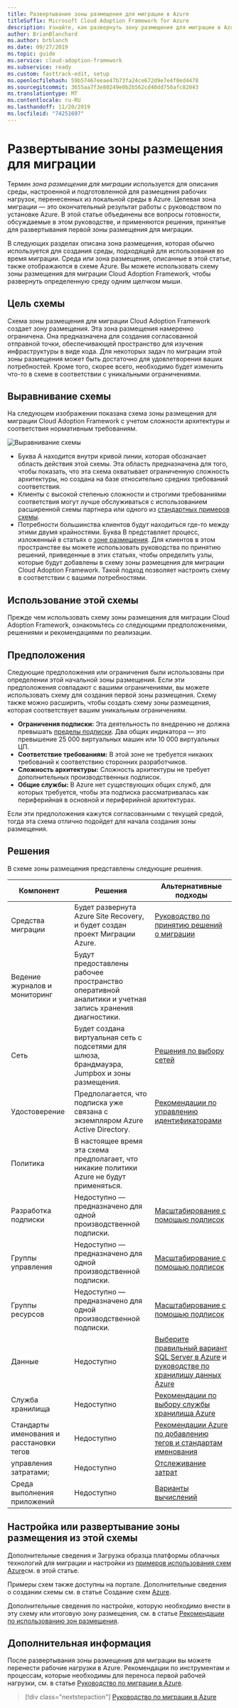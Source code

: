 ```yaml
---
title: Развертывание зоны размещения для миграции в Azure
titleSuffix: Microsoft Cloud Adoption Framework for Azure
description: Узнайте, как развернуть зону размещения для миграции в Azure.
author: BrianBlanchard
ms.author: brblanch
ms.date: 09/27/2019
ms.topic: guide
ms.service: cloud-adoption-framework
ms.subservice: ready
ms.custom: fasttrack-edit, setup
ms.openlocfilehash: 59b57467eeae47b73fa24ce672d9e7e4f0ed4478
ms.sourcegitcommit: 3655aa7f3e80249e0b2b562cd40dd750afc82043
ms.translationtype: MT
ms.contentlocale: ru-RU
ms.lasthandoff: 11/20/2019
ms.locfileid: "74251697"
---
```

# <a name="deploy-a-migration-landing-zone"></a>Развертывание зоны размещения для миграции

Термин *зона размещения для миграции* используется для описания среды, настроенной и подготовленной для размещения рабочих нагрузок, перенесенных из локальной среды в Azure. Целевая зона миграции — это окончательный результат работы с руководством по установке Azure. В этой статье объединены все вопросы готовности, обсуждаемые в этом руководстве, и применяются решения, принятые для развертывания первой зоны размещения для миграции.

В следующих разделах описана зона размещения, которая обычно используется для создания среды, подходящей для использования во время миграции. Среда или зона размещения, описанные в этой статье, также отображаются в схеме Azure. Вы можете использовать схему зоны размещения для миграции Cloud Adoption Framework, чтобы развернуть определенную среду одним щелчком мыши.

## <a name="purpose-of-the-blueprint"></a>Цель схемы

Схема зоны размещения для миграции Cloud Adoption Framework создает зону размещения. Эта зона размещения намеренно ограничена. Она предназначена для создания согласованной отправной точки, обеспечивающей пространство для изучения инфраструктуры в виде кода. Для некоторых задач по миграции этой зоны размещения может быть достаточно для удовлетворения ваших потребностей. Кроме того, скорее всего, необходимо будет изменить что-то в схеме в соответствии с уникальными ограничениями.

## <a name="blueprint-alignment"></a>Выравнивание схемы

На следующем изображении показана схема зоны размещения для миграции Cloud Adoption Framework с учетом сложности архитектуры и соответствия нормативным требованиям.

![Выравнивание схемы](../../_images/ready/blueprint-overview.png)

- Буква А находится внутри кривой линии, которая обозначает область действия этой схемы. Эта область предназначена для того, чтобы показать, что эта схема охватывает ограниченную сложность архитектуры, но создана на базе относительно средних требований соответствия.
- Клиенты с высокой степенью сложности и строгими требованиями соответствия могут лучше обслуживаться с использованием расширенной схемы партнера или одного из [стандартных примеров схемы](https://docs.microsoft.com/azure/governance/blueprints/samples).
- Потребности большинства клиентов будут находиться где-то между этими двумя крайностями. Буква B представляет процесс, изложенный в статьях о [зоне размещения](../considerations/index.md). Для клиентов в этом пространстве вы можете использовать руководства по принятию решений, приведенные в этих статьях, чтобы определить узлы, которые будут добавлены в схему зоны размещения для миграции Cloud Adoption Framework. Такой подход позволяет настроить схему в соответствии с вашими потребностями.

## <a name="use-this-blueprint"></a>Использование этой схемы

Прежде чем использовать схему зоны размещения для миграции Cloud Adoption Framework, ознакомьтесь со следующими предположениями, решениями и рекомендациями по реализации.

## <a name="assumptions"></a>Предположения

Следующие предположения или ограничения были использованы при определении этой начальной зоны размещения. Если эти предположения совпадают с вашими ограничениями, вы можете использовать схему для создания первой зоны размещения. Схему также можно расширить, чтобы создать схему зоны размещения, которая соответствует вашим уникальным ограничениям.

- **Ограничения подписки:** Эта деятельность по внедрению не должна превышать [пределы подписки](https://docs.microsoft.com/azure/azure-subscription-service-limits). Два общих индикатора — это превышение 25 000 виртуальных машин или 10 000 виртуальных ЦП.
- **Соответствие требованиям:** В этой зоне не требуется никаких требований к соответствию сторонних разработчиков.
- **Сложность архитектуры:** Сложность архитектуры не требует дополнительных производственных подписок.
- **Общие службы:** В Azure нет существующих общих служб, для которых требуется, чтобы эта подписка рассматривалась как периферийная в основной и периферийной архитектурах.

Если эти предположения кажутся согласованными с текущей средой, тогда эта схема отлично подойдет для начала создания зоны размещения.

## <a name="decisions"></a>Решения

В схеме зоны размещения представлены следующие решения.

| Компонент | Решения | Альтернативные подходы |
|---------|---------|---------|
|Средства миграции|Будет развернута Azure Site Recovery, и будет создан проект Миграции Azure.|[Руководство по принятию решений о миграции](../../decision-guides/migrate-decision-guide/index.md)|
|Ведение журналов и мониторинг|Будут предоставлены рабочее пространство оперативной аналитики и учетная запись хранения диагностики.|         |
|Сеть|Будет создана виртуальная сеть с подсетями для шлюза, брандмауэра, Jumpbox и зоны размещения.|[Решения по выбору сетей](../considerations/networking-options.md)|
|Удостоверение|Предполагается, что подписка уже связана с экземпляром Azure Active Directory.|[Рекомендации по управлению идентификаторами](https://docs.microsoft.com/azure/security/azure-security-identity-management-best-practices?toc=https://docs.microsoft.com/azure/cloud-adoption-framework/toc.json&bc=https://docs.microsoft.com/azure/cloud-adoption-framework/bread/toc.json)         |
|Политика|В настоящее время эта схема предполагает, что никакие политики Azure не будут применяться.|         |
|Разработка подписки|Недоступно — предназначено для одной производственной подписки.|[Масштабирование с помощью подписок](../azure-best-practices/scaling-subscriptions.md)|
|Группы управления|Недоступно — предназначено для одной производственной подписки.|[Масштабирование с помощью подписок](../azure-best-practices/scaling-subscriptions.md)         |
|Группы ресурсов|Недоступно — предназначено для одной производственной подписки.|[Масштабирование с помощью подписок](../azure-best-practices/scaling-subscriptions.md)         |
|Данные|Недоступно|[Выберите правильный вариант SQL Server в Azure](https://docs.microsoft.com/azure/sql-database/sql-database-paas-vs-sql-server-iaas) и [руководстве по хранилищу данных Azure](https://docs.microsoft.com/azure/architecture/guide/technology-choices/data-store-overview) |
|Служба хранилища|Недоступно|[Рекомендации по выбору службы хранилища Azure](../considerations/storage-options.md)         |
|Стандарты именования и расстановки тегов|Недоступно|[Рекомендации Azure по добавлению тегов и стандартам именования](../azure-best-practices/naming-and-tagging.md)         |
|управления затратами;|Недоступно|[Отслеживание затрат](../azure-best-practices/track-costs.md)|
|Среда выполнения приложений|Недоступно|[Варианты вычислений](../considerations/compute-options.md)|

## <a name="customize-or-deploy-a-landing-zone-from-this-blueprint"></a>Настройка или развертывание зоны размещения из этой схемы

Дополнительные сведения и Загрузка образца платформы облачных технологий для миграции и настройки из [примеров использования схем Azure](https://docs.microsoft.com/azure/governance/blueprints/samples)см. в этой статье.

Примеры схем также доступны на портале. Дополнительные сведения о создании схемы см. в статье Создание схем [Azure](./govern-org-compliance.md?tabs=azureblueprints#create-a-blueprint).

Дополнительные сведения по настройке, которую необходимо внести в эту схему или итоговую зону размещения, см. в статье [Рекомендации по использованию зон размещения](../considerations/index.md).

## <a name="next-steps"></a>Дополнительная информация

После развертывания зоны размещения для миграции вы можете перенести рабочие нагрузки в Azure.
Рекомендации по инструментам и процессам, которые необходимы для переноса первой рабочей нагрузки, см. в статье [Руководство по миграции в Azure](../../migrate/azure-migration-guide/index.md).

> [!div class="nextstepaction"]
> [Руководство по миграции в Azure](../../migrate/azure-migration-guide/index.md)
